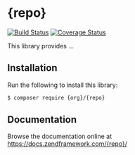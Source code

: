 # {repo}

[![Build Status](https://secure.travis-ci.org/{org}/{repo}.svg?branch=master)](https://secure.travis-ci.org/{org}/{repo})
[![Coverage Status](https://coveralls.io/repos/github/{org}/{repo}/badge.svg?branch=master)](https://coveralls.io/github/{org}/{repo}?branch=master)

This library provides ...

## Installation

Run the following to install this library:

```bash
$ composer require {org}/{repo}
```

## Documentation

Browse the documentation online at https://docs.zendframework.com/{repo}/
